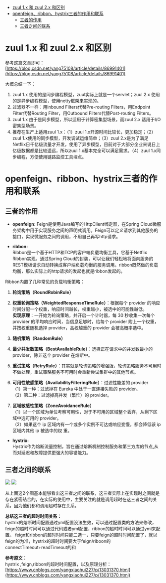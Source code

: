 <!-- TOC -->

- [zuul 1.x 和 zuul 2.x 和区别](#zuul-1x-和-zuul-2x-和区别)
- [openfeign、ribbon、hystrix三者的作用和联系](#openfeignribbonhystrix三者的作用和联系)
  - [三者的作用](#三者的作用)
  - [三者之间的联系](#三者之间的联系)

<!-- /TOC -->

# zuul 1.x 和 zuul 2.x 和区别
参考这篇文章即可：[https://blog.csdn.net/yang75108/article/details/86991401](https://blog.csdn.net/yang75108/article/details/86991401)

大概总结一下：    
1. zuul 1.x 使用的是同步编程模型，zuul实际上就是一个servlet；zuul 2.x 使用的是异步编程模型，使用netty框架来实现的。
2. 过滤器不一样：用Inbound Filters代替Pre-routing Filters，用Endpoint Filter代替Routing Filter，用Outbound Filters代替Post-routing Filters。
3. zuul 1.x 由于是同步模型，所以适用于计算密集型场景，而zuul 2.x 适用于I/O密集型场景。
4. 推荐在生产上适用zuul 1.x：（1）zuul 1.x开源时间比较长，更加稳定；（2）zuul 1.x使用的同步模型，开发调试运维简单；（3）zuul 2.x是为了满足Netflix日千亿级流量才开发，使用了异步模型，目前对于大部分企业来说日上亿级数据都是比较遥远，所以zuul 1.x基本完全可以满足需求。（4）zuul 1.x同步编程，方便使用链路监控工具埋点。

# openfeign、ribbon、hystrix三者的作用和联系

## 三者的作用   
- **openfeign:**
Feign是使用Java编写的HttpClient绑定器，在Spring Cloud微服务架构中用于实现服务之间的声明式调用。Feign可以定义请求到其他服务的接口，实现微服务之间的调用，不用自己再写http请求。

- **ribbon:**   
Ribbon是一个基于HTTP和TCP的客户端负载均衡工具，它基于Netflix Ribbon实现。通过Spring Cloud的封装，可以让我们轻松地将面向服务的REST模板请求自动转换成客户端负载均衡的服务调用。ribbon既然做的负载均衡，那么实际上的http请求的发起也就是ribbon发起的。

Ribbon内置了几种常见的负载均衡策略：
1. **轮询策略（RoundRobinRule）**  

2. **权重轮询策略（WeightedResponseTimeRule）**：根据每个 provider 的响应时间分配一个权重，响应时间越长，权重越小，被选中的可能性越低。     
**实现原理**：一开始为轮询策略，并开启一个计时器，每 30 秒收集一次每个 provider 的平均响应时间，当信息足够时，给每个 provider 附上一个权重，并按权重随机选择 provider，高权越重的 provider 会被高概率选中。

3. **随机策略（RandomRule）**

4. **最少并发数策略（BestAvailableRule）**：选择正在请求中的并发数最小的 provider，除非这个 provider 在熔断中。

5. **重试策略（RetryRule）**：其实就是轮询策略的增强版，轮询策略服务不可用时不做处理，重试策略服务不可用时会重新尝试集群中的其他节点。

6. **可用性敏感策略（AvailabilityFilteringRule）**：过滤性能差的 provider   
（1）第一种：过滤掉在 Eureka 中处于一直连接失败的 provider。    
（2）第二种：过滤掉高并发（繁忙）的 provider。

7. **区域敏感性策略（ZoneAvoidanceRule）**      
（1）以一个区域为单位考察可用性，对于不可用的区域整个丢弃，从剩下区域中选可用的 provider。          
（2）如果这个 ip 区域内有一个或多个实例不可达或响应变慢，都会降低该 ip 区域内其他 ip 被选中的权 重。

- **hystrix:**    
Hystrix作为熔断流量控制，旨在通过熔断机制控制服务和第三方库的节点,从而对延迟和故障提供更强大的容错能力。


## 三者之间的联系
![](http://sunyanping.gitee.io/it-keep/ASSET/从一个请求看Feign-Hystrix-Ribbon三者之间的联系.png)
![](http://sunyanping.gitee.io/it-keep/ASSET/从一个请求看Feign-Hystrix-Ribbon三者之间的联系2.png)

从上面这2个图基本能够看出这三者之间的联系，这三者实际上在实现时之间就是存在紧密结合的，在实际的使用中，主要关注的就是调用超时在这三者之间的关系，因为他们都和调用超时存在关系。

**总结这三者的超时时间关系：**      
hystrix的熔断时间配置通过yml配置没法生效，可以通过配置类的方法来修改，feign的超时时间可以通过代码或者yml配置，ribbon的超时时间可以通过yml来配置。
feign和ribbon的超时时间只能二选一，只要feign的超时时间配置了，就以feign的为准，hystrix的超时时间要大于feign/riboon的connectTimeout+readTimeout的和

**参考原文：**    
hystrix ,feign,ribbon的超时时间配置，以及原理分析：[https://www.cnblogs.com/yangxiaohui227/p/13031370.html](https://www.cnblogs.com/yangxiaohui227/p/13031370.html)
